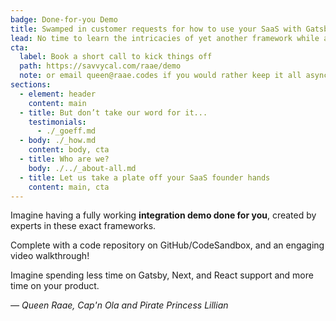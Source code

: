 ```yaml
---
badge: Done-for-you Demo
title: Swamped in customer requests for how to use your SaaS with Gatsby, Next or even plain React?
lead: No time to learn the intricacies of yet another framework while also building and maintaining your product?
cta:
  label: Book a short call to kick things off
  path: https://savvycal.com/raae/demo
  note: or email queen@raae.codes if you would rather keep it all asynchronous
sections:
  - element: header
    content: main
  - title: But don’t take our word for it...
    testimonials:
      - ./_goeff.md
  - body: ./_how.md
    content: body, cta
  - title: Who are we?
    body: ./../_about-all.md
  - title: Let us take a plate off your SaaS founder hands
    content: main, cta
---
```


Imagine having a fully working **integration demo done for you**, created by experts in these exact frameworks.

Complete with a code repository on GitHub/CodeSandbox, and an engaging video walkthrough!

Imagine spending less time on Gatsby, Next, and React support and more time on your product.

<cite>— Queen Raae, Cap'n Ola and Pirate Princess Lillian</cite>

